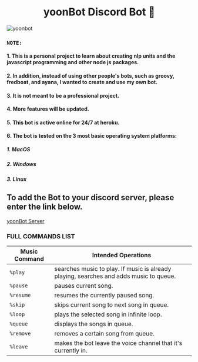 # <h1 align='center'> yoonBot Discord Bot :robot:

![yoonbot](https://user-images.githubusercontent.com/73013239/102876169-30ce4e80-4488-11eb-94ea-b80c5c188d04.PNG)

### `NOTE:` 
#### 1. This is a personal project to learn about creating nlp units and the javascript programming and other node js packages.
#### 2. In addition, instead of using other people's bots, such as groovy, fredboat, and ayana, I wanted to create and use my own bot.
#### 3. It is not meant to be a professional project.
#### 4. More features will be updated.
#### 5. This bot is active online for 24/7 at heroku.
#### 6. The bot is tested on the 3 most basic operating system platforms:
##### 1. MacOS
##### 2. Windows
##### 3. Linux  

## To add the Bot to your discord server, please enter the link below.

[yoonBot Server](https://discord.com/oauth2/authorize?client_id=764223333973098529&scope=bot&permissions=1815609065)

### <h19 align='center'> FULL COMMANDS LIST

| Music Command | Intended Operations |
|---------|---------|
| `%play` | searches music to play. If music is already playing, searches and adds music to queue. |
| `%pause` | pauses current song. |
| `%resume` | resumes the currently paused song. |
| `%skip` |  skips current song to next song in queue. |
| `%loop` |  plays the selected song in infinite loop. |
| `%queue` | displays the songs in queue. |
| `%remove` | removes a certain song from queue. |
| `%leave` | makes the bot leave the voice channel that it's currently in. |


